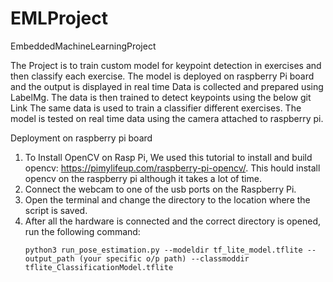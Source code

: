 # EMLProject
EmbeddedMachineLearningProject

The Project is to train custom model for keypoint detection in exercises and then classify each exercise. The model is deployed on raspberry Pi board and the output is displayed in real time
Data is collected and prepared using LabelMg. The data is then trained to detect keypoints using the below git Link 
The same data is used to train a classifier different exercises. 
The model is tested on real time data using the camera attached to raspberry pi. 



Deployment on raspberry pi board 

1. To Install OpenCV on Rasp Pi, We used this tutorial to install and build opencv: https://pimylifeup.com/raspberry-pi-opencv/. This hould install opencv on the raspberry pi although it takes a lot of time.
2. Connect the webcam to one of the usb ports on the Raspberry Pi.
3. Open the terminal and change the directory to the location where the script is saved.
4. After all the hardware is connected and the correct directory is opened, run the following command:
   ```
   python3 run_pose_estimation.py --modeldir tf_lite_model.tflite --output_path (your specific o/p path) --classmoddir tflite_ClassificationModel.tflite
   ```
   
